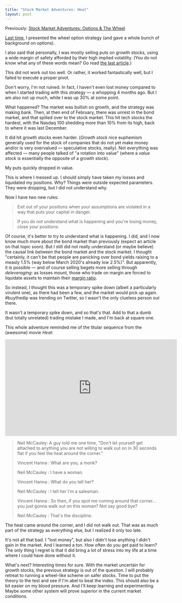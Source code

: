 ```yaml
---
title: "Stock Market Adventures: Heat"
layout: post
---
```


Previously: [Stock Market Adventures: Options & The Wheel][wheel]

[Last time][wheel], I presented the wheel option strategy (and gave a whole
bunch of background on options).

[wheel]: https://norswap.com/options/

I also said that personally, I was mostly selling puts on growth stocks, using a
wide margin of safety afforded by their high implied volatility. (You do not
know what any of these words mean? Go read [the last article][wheel].)

This did not work out too well. Or rather, it worked fantastically well, but I
failed to execute a proper pivot.

Don't worry, I'm not ruined. In fact, I haven't even lost money compared to when
I started trading with this strategy — a whopping 4 months ago. But I am also
not up much, while I was up 30% at some point.

What happened? The market was bullish on growth, and the strategy was making
bank. Then, at then end of February, there was unrest in the bond market, and
that spilled over to the stock market. This hit tech stocks the hardest, with
the Nasdaq 100 shedding more than 10% from its high, back to where it was last
December.

It did hit growth stocks even harder. (*Growth stock* nice euphemism generally
used for the stock of companies that do not yet make money and/or is very
overvalued — speculative stocks, really). Not everything was affected — many
people talked of "a rotation into value" (where a *value stock* is essentially
the opposite of a growth stock).

My puts quickly dropped in value.

This is where I messed up. I should simply have taken my losses and liquidated
my positions. Why? Things were outside expected parameters. They were dropping,
but I did not understand why.

Now I have two new rules:

> Exit out of your positions when your assumptions are violated in a way that
> puts your capital in danger.

> If you do not understand what is happening and you're losing money, close your
> positions.

Of course, it's better to try to understand what is happening. I did, and I now
know much more about the bond market than previously (expect an article on that
topic soon). But I still did not really understand (or maybe believe) the causal
link between the bond market and the stock market. I thought "certainly, it
can't be that people are panicking over bond yields raising to a measly 1.5%
(way below March 2020's already low 2.5%)". But apparently, it is possible — and
of course selling begets more selling through *deleveraging*: as losses mount,
those who trade on margin are forced to liquidate assets to maintain their
[margin ratio].

[margin ratio]: https://en.wikipedia.org/wiki/Margin_(finance)

So instead, I thought this was a temporary spike down (albeit a particularly
virulent one), as there had been a few, and the market would pick up again.
#buythedip was trending on Twitter, so I wasn't the only clueless person out
there.

It wasn't a temporary spike down, and so that's that. Add to that a dumb (but
totally unrelated) trading mistake I made, and I'm back at square one.

This whole adventure reminded me of the titular sequence from the (awesome)
movie *Heat*:

<iframe width="560" height="315"
src="https://www.youtube-nocookie.com/embed/rGPWW9Pjzto" title="YouTube video
player" frameborder="0" allow="accelerometer; autoplay; clipboard-write;
encrypted-media; gyroscope; picture-in-picture" allowfullscreen></iframe>

> Neil McCauley: A guy told me one time, "Don't let yourself get attached to
> anything you are not willing to walk out on in 30 seconds flat if you feel the
> heat around the corner."
>
> Vincent Hanna : What are you, a monk?
>
> Neil McCauley : I have a woman.
>
> Vincent Hanna : What do you tell her?
>
> Neil McCauley : I tell her I'm a salesman.
>
> Vincent Hanna : So then, if you spot me coming around that corner... you just
> gonna walk out on this woman? Not say good bye?
>
> Neil McCauley : That's the discipline.

The heat came around the corner, and I did not walk out. That was as much part
of the strategy as everything else, but I realized it only too late.

It's not all that bad. I "lost money", but also I didn't lose anything I didn't
gain in the market. And I learned a ton. How often do you get paid to learn? The
only thing I regret is that it did bring a lot of stress into my life at a time
where I could have done without it.

What's next? Interesting times for sure. With the market uncertain for growth
stocks, the previous strategy is out of the question. I will probably retreat to
running a wheel-like scheme on safer stocks. Time to put the theory to the test
and see if I'm abel to beat the index. This should also be a bit easier on my
blood pressure. And I'll keep learning and experimenting. Maybe some other
system will prove superior in the current market conditions.
